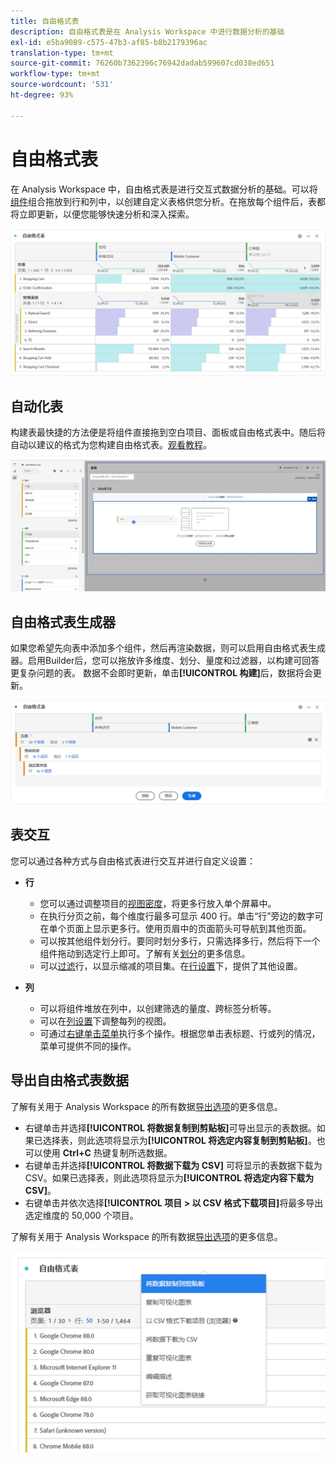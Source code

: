 ```yaml
---
title: 自由格式表
description: 自由格式表是在 Analysis Workspace 中进行数据分析的基础
exl-id: e5ba9089-c575-47b3-af85-b8b2179396ac
translation-type: tm+mt
source-git-commit: 76260b7362396c76942dadab599607cd038ed651
workflow-type: tm+mt
source-wordcount: '531'
ht-degree: 93%

---
```


# 自由格式表

在 Analysis Workspace 中，自由格式表是进行交互式数据分析的基础。可以将[组件](https://docs.adobe.com/content/help/zh-Hans/analytics/analyze/analysis-workspace/components/analysis-workspace-components.html)组合拖放到行和列中，以创建自定义表格供您分析。在拖放每个组件后，表都将立即更新，以便您能够快速分析和深入探索。

![](assets/opening-section.png)

## 自动化表

构建表最快捷的方法便是将组件直接拖到空白项目、面板或自由格式表中。随后将自动以建议的格式为您构建自由格式表。[观看教程](https://experienceleague.adobe.com/docs/analytics-learn/tutorials/analysis-workspace/building-freeform-tables/auto-build-freeform-tables-in-analysis-workspace.html)。

![](assets/automated-table.png)

## 自由格式表生成器

如果您希望先向表中添加多个组件，然后再渲染数据，则可以启用自由格式表生成器。启用Builder后，您可以拖放许多维度、划分、量度和过滤器，以构建可回答更复杂问题的表。 数据不会即时更新，单击&#x200B;**[!UICONTROL 构建]**&#x200B;后，数据将会更新。

![](assets/table-builder.png)

## 表交互

您可以通过各种方式与自由格式表进行交互并进行自定义设置：

* **行**
   * 您可以通过调整项目的[视图密度](https://docs.adobe.com/content/help/zh-Hans/analytics/analyze/analysis-workspace/build-workspace-project/view-density.html)，将更多行放入单个屏幕中。
   * 在执行分页之前，每个维度行最多可显示 400 行。单击“行”旁边的数字可在单个页面上显示更多行。使用页眉中的页面箭头可导航到其他页面。
   * 可以按其他组件划分行。要同时划分多行，只需选择多行，然后将下一个组件拖动到选定行上即可。了解有关[划分](https://docs.adobe.com/content/help/zh-Hans/analytics/analyze/analysis-workspace/components/dimensions/t-breakdown-fa.html)的更多信息。
   * 可以[过滤](https://docs.adobe.com/content/help/zh-Hans/analytics/analyze/analysis-workspace/visualizations/freeform-table/pagination-filtering-sorting.html)行，以显示缩减的项目集。在[行设置](https://docs.adobe.com/content/help/zh-Hans/analytics/analyze/analysis-workspace/visualizations/freeform-table/column-row-settings/table-settings.html)下，提供了其他设置。

* **列**
   * 可以将组件堆放在列中，以创建筛选的量度、跨标签分析等。
   * 可以在[列设置](https://docs.adobe.com/content/help/zh-Hans/analytics/analyze/analysis-workspace/build-workspace-project/column-row-settings/column-settings.html)下调整每列的视图。
   * 可通过[右键单击菜单](https://docs.adobe.com/content/help/en/analytics-learn/tutorials/analysis-workspace/building-freeform-tables/using-the-right-click-menu.html)执行多个操作。根据您单击表标题、行或列的情况，菜单可提供不同的操作。

## 导出自由格式表数据

了解有关用于 Analysis Workspace 的所有数据[导出选项](https://experienceleague.adobe.com/docs/analytics/analyze/analysis-workspace/curate-share/download-send.html)的更多信息。

* 右键单击并选择&#x200B;**[!UICONTROL 将数据复制到剪贴板]**&#x200B;可导出显示的表数据。如果已选择表，则此选项将显示为&#x200B;**[!UICONTROL 将选定内容复制到剪贴板]**。也可以使用 **Ctrl+C** 热键复制所选数据。
* 右键单击并选择&#x200B;**[!UICONTROL 将数据下载为 CSV]** 可将显示的表数据下载为 CSV。如果已选择表，则此选项将显示为&#x200B;**[!UICONTROL 将选定内容下载为 CSV]**。
* 右键单击并依次选择&#x200B;**[!UICONTROL 项目 > 以 CSV 格式下载项目]**&#x200B;将最多导出选定维度的 50,000 个项目。

了解有关用于 Analysis Workspace 的所有数据[导出选项](https://experienceleague.adobe.com/docs/analytics/analyze/analysis-workspace/curate-share/download-send.html)的更多信息。

![](assets/export-options.png)
